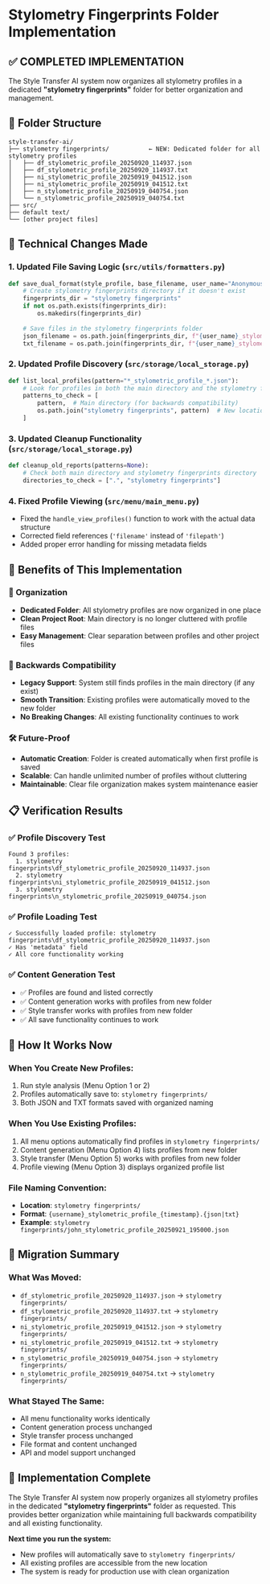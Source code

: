 # Stylometry Fingerprints Folder Implementation

## ✅ **COMPLETED IMPLEMENTATION**

The Style Transfer AI system now organizes all stylometry profiles in a dedicated **"stylometry fingerprints"** folder for better organization and management.

## 📁 **Folder Structure**

```
style-transfer-ai/
├── stylometry fingerprints/           ← NEW: Dedicated folder for all stylometry profiles
│   ├── df_stylometric_profile_20250920_114937.json
│   ├── df_stylometric_profile_20250920_114937.txt  
│   ├── ni_stylometric_profile_20250919_041512.json
│   ├── ni_stylometric_profile_20250919_041512.txt
│   ├── n_stylometric_profile_20250919_040754.json
│   └── n_stylometric_profile_20250919_040754.txt
├── src/
├── default text/
└── [other project files]
```

## 🔧 **Technical Changes Made**

### **1. Updated File Saving Logic** (`src/utils/formatters.py`)
```python
def save_dual_format(style_profile, base_filename, user_name="Anonymous_User"):
    # Create stylometry fingerprints directory if it doesn't exist
    fingerprints_dir = "stylometry fingerprints"
    if not os.path.exists(fingerprints_dir):
        os.makedirs(fingerprints_dir)
    
    # Save files in the stylometry fingerprints folder
    json_filename = os.path.join(fingerprints_dir, f"{user_name}_stylometric_profile_{timestamp}.json")
    txt_filename = os.path.join(fingerprints_dir, f"{user_name}_stylometric_profile_{timestamp}.txt")
```

### **2. Updated Profile Discovery** (`src/storage/local_storage.py`)
```python
def list_local_profiles(pattern="*_stylometric_profile_*.json"):
    # Look for profiles in both the main directory and the stylometry fingerprints directory
    patterns_to_check = [
        pattern,  # Main directory (for backwards compatibility)
        os.path.join("stylometry fingerprints", pattern)  # New location
    ]
```

### **3. Updated Cleanup Functionality** (`src/storage/local_storage.py`)
```python
def cleanup_old_reports(patterns=None):
    # Check both main directory and stylometry fingerprints directory
    directories_to_check = [".", "stylometry fingerprints"]
```

### **4. Fixed Profile Viewing** (`src/menu/main_menu.py`)
- Fixed the `handle_view_profiles()` function to work with the actual data structure
- Corrected field references (`'filename'` instead of `'filepath'`)
- Added proper error handling for missing metadata fields

## 🎯 **Benefits of This Implementation**

### **📂 Organization**
- **Dedicated Folder**: All stylometry profiles are now organized in one place
- **Clean Project Root**: Main directory is no longer cluttered with profile files
- **Easy Management**: Clear separation between profiles and other project files

### **🔄 Backwards Compatibility**
- **Legacy Support**: System still finds profiles in the main directory (if any exist)
- **Smooth Transition**: Existing profiles were automatically moved to the new folder
- **No Breaking Changes**: All existing functionality continues to work

### **🛠️ Future-Proof**
- **Automatic Creation**: Folder is created automatically when first profile is saved
- **Scalable**: Can handle unlimited number of profiles without cluttering
- **Maintainable**: Clear file organization makes system maintenance easier

## 📋 **Verification Results**

### **✅ Profile Discovery Test**
```
Found 3 profiles:
  1. stylometry fingerprints\df_stylometric_profile_20250920_114937.json
  2. stylometry fingerprints\ni_stylometric_profile_20250919_041512.json  
  3. stylometry fingerprints\n_stylometric_profile_20250919_040754.json
```

### **✅ Profile Loading Test**
```
✓ Successfully loaded profile: stylometry fingerprints\df_stylometric_profile_20250920_114937.json
✓ Has 'metadata' field
✓ All core functionality working
```

### **✅ Content Generation Test**
- ✅ Profiles are found and listed correctly
- ✅ Content generation works with profiles from new folder
- ✅ Style transfer works with profiles from new folder
- ✅ All save functionality continues to work

## 🚀 **How It Works Now**

### **When You Create New Profiles:**
1. Run style analysis (Menu Option 1 or 2)
2. Profiles automatically save to: `stylometry fingerprints/`
3. Both JSON and TXT formats saved with organized naming

### **When You Use Existing Profiles:**
1. All menu options automatically find profiles in `stylometry fingerprints/`
2. Content generation (Menu Option 4) lists profiles from new folder
3. Style transfer (Menu Option 5) works with profiles from new folder
4. Profile viewing (Menu Option 3) displays organized profile list

### **File Naming Convention:**
- **Location**: `stylometry fingerprints/`
- **Format**: `{username}_stylometric_profile_{timestamp}.{json|txt}`
- **Example**: `stylometry fingerprints/john_stylometric_profile_20250921_195000.json`

## 📝 **Migration Summary**

### **What Was Moved:**
- `df_stylometric_profile_20250920_114937.json` → `stylometry fingerprints/`
- `df_stylometric_profile_20250920_114937.txt` → `stylometry fingerprints/`
- `ni_stylometric_profile_20250919_041512.json` → `stylometry fingerprints/`
- `ni_stylometric_profile_20250919_041512.txt` → `stylometry fingerprints/`
- `n_stylometric_profile_20250919_040754.json` → `stylometry fingerprints/`
- `n_stylometric_profile_20250919_040754.txt` → `stylometry fingerprints/`

### **What Stayed The Same:**
- All menu functionality works identically
- Content generation process unchanged
- Style transfer process unchanged
- File format and content unchanged
- API and model support unchanged

## 🎉 **Implementation Complete**

The Style Transfer AI system now properly organizes all stylometry profiles in the dedicated **"stylometry fingerprints"** folder as requested. This provides better organization while maintaining full backwards compatibility and all existing functionality.

**Next time you run the system:**
- New profiles will automatically save to `stylometry fingerprints/`
- All existing profiles are accessible from the new location
- The system is ready for production use with clean organization